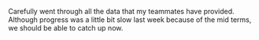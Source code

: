 Carefully went through all the data that my teammates have provided. 
Although progress was a little bit slow last week because of the mid terms, we should be able to catch up now.
